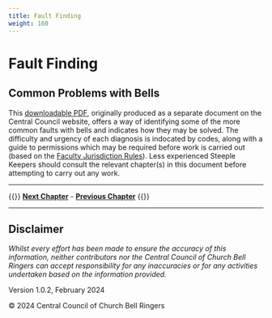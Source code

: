 ```yaml
---
title: Fault Finding
weight: 160
---
```


# Fault Finding

## Common Problems with Bells

This [downloadable PDF](static/SM_CommonProblems_2021_v3_1.pdf), originally produced as a separate document on the Central Council website, offers a way of identifying some of the more common faults with bells and indicates how they may be solved. The difficulty and urgency of each diagnosis is indocated by codes, along with a guide to permissions which may be required before work is carried out (based on the [Faculty Jurisdiction Rules](/docs/030-faculty-rules)). Less experienced Steeple Keepers should consult the relevant chapter(s) in this document before attempting to carry out any work.

----

{{<hint info>}}
**[Next Chapter](../170-glossary/)** - **[Previous Chapter](../150-maintenance-schedule/)**
{{</hint>}}

----

## Disclaimer
 
*Whilst every effort has been made to ensure the accuracy of this information, neither contributors nor the Central Council of Church Bell Ringers can accept responsibility for any inaccuracies or for any activities undertaken based on the information provided.*

Version 1.0.2, February 2024

© 2024 Central Council of Church Bell Ringers
